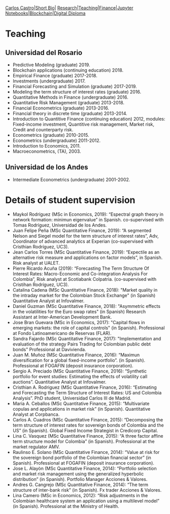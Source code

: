 [Carlos Castro](index.md)|[Short Bio](cv.md)| [Research](res.md)|[Teaching](teach.md)|[Finance](Fin.md)|[Jupyter Notebooks](Jup.md)|[Blockchain](Block.md)|[Digital Diploma](Ddiploma.md)      

# Teaching

## Universidad del Rosario

* Predictive Modeling (graduate) 2019.
* Blockchain applications (continuing education) 2018.
* Empirical Finance (graduate) 2017-2018.
* Investments (undergraduate) 2017.
* Financial Forecasting and Simulation (graduate) 2017-2019.
* Modeling the term structure of interest rates (graduate) 2016.
* Quantitative Methods in Finance (undergraduate) 2016.
* Quantitative Risk Management (graduate) 2013-2018.
* Financial Econometrics (graduate) 2013-2016.
* Financial theory in discrete time (graduate) 2013-2014.
* Introduction to Quantitive Finance (continuing education) 2012, modules: Fixed-income investment, Quantitive risk management, Market risk, Credit and counterparty risk. 
* Econometrics (graduate) 2010-2015. 
* Econometrics (undergraduate) 2011-2012. 
* Introduction to Economics, 2011.
* Macroeconometrics, (TA), 2003.

## Universidad de los Andes 

* Intermediate Econometrics (undergraduate) 2001-2002.

# Details of student supervision

*	Maykol Rodríguez (MSc in Economics, 2019): “Espectral graph theory in network formation: minimun eigenvalue” in Spanish. co-supervised with Tomas Rodríguez, Universidad de los Andes. 
*	Juan Felipe Peña (MSc Quantitative Finance, 2019): “A segmented Nelson and Siegel model for the term structure of interest rates”, Adv, Coordinator of advanced analytics at Experian (co-supervised with Cristhian Rodríguez, UC3). 
* Jean Carlos Torres (MSc Quantitative Finance, 2019): “Expectile as an alternative risk measure and applications on factor models”, in Spanish. Risk analyst at UALET.
* Pierre Ricardo Acuña (2019): “Forecasting The Term Structure Of Interest Rates: Macro-Economic and Co-integration Analysis For Colombia”, Risk analyst at Scotiabank Colpatria. (co-supervised with Cristihan Rodríguez, UC3). 
* Catalina Cadena (MSc Quantitative Finance, 2018): "Market quality in the intraday market for the Colombian Stock Exchange" (in Spanish) Quantitative Analyst at Infovalmer.
* Daniel Guzman (MSc Quantitative Finance, 2018): "Asymmetric effects in the volatilities for the Euro swap rates" (in Spanish) Research Assistant at Inter-American Development Bank.
* Jose Bran Guevara (MSc in Economics, 2017): "Capital flows in emerging markets: the role of capital controls" (in Spanish). Professional at Fondo Latinoamericano de Reservas (FLAR).
* Sandra Fajardo (MSc Quantitative Finance, 2017): "Implementation and evaluation of the strategy Pairs Trading for Colombian public debt bonds" Professional at Davivienda.
*	Juan M. Muñoz (MSc Quantitative Finance, 2016): “Maximun diversification for a global fixed-income portfolio”.  (in Spanish). Professional at FOGAFIN (deposit insurance corporation).
*	Sergio A. Preciado (MSc Quantitative Finance, 2016): “Synthetic portfolio for event studies: Estimating the effects of volatility call auctions”.  Quantitative Analyst at Infovalmer.
*	Cristhian A. Rodriguez (MSc Quantitative Finance, 2016): “Estimating and Forecasting the Term Structure of Interest Rates: US and Colombia Analysis”.  PhD student, Universidad Carlos III de Madrid.
*	Maria A. Ceballos (MSc Quantitative Finance, 2015): “Multivariate copulas and applications in market risk” (in Spanish). Quantitative Analyst at Corpbanca.
*	Carlos A. Cuadros (MSc Quantitative Finance, 2015): “Decomposing the term structure of interest rates for sovereign bonds of Colombia and the US” (in Spanish). Global Fixed Income Strategist in Credicorp Capital.
*	Lina C. Vasquez (MSc Quantitative Finance, 2015): “A three factor affine term structure model for Colombia” (in Spanish). Professional at the market regulator AMV. 
*	Raulinso E. Solano (MSc Quantitative Finance, 2014): “Value at risk for the sovereign bond portfolio of the Colombian financial sector” (in Spanish). Professional at FOGAFIN (deposit insurance corporation). 
*	Jose L. Alayòn (MSc Quantitative Finance, 2014): “Portfolio selection and market risk management using the generalized hyperbolic distribution” (in Spanish).  Portfolio Manager Acciones & Valores.
*	Andres G. Cangrejo (MSc Quantitative Finance, 2014): “The term structure of inter-bank risk” (in Spanish). Fx trader Acciones & Valores.
*	Lina Camero (MSc in Economics, 2012): “Risk adjustments in the Colombian healthcare system an application using a multilevel model” (in Spanish).  Professional at the Ministry of Health.

